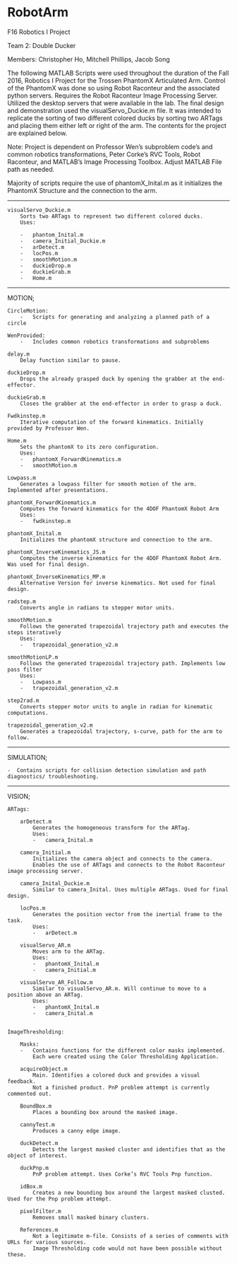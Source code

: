 # RobotArm
F16 Robotics I Project

Team 2: Double Ducker

Members:
Christopher Ho,
Mitchell Phillips,
Jacob Song

The following MATLAB Scripts were used throughout the duration of the Fall 2016, Robotics I Project for the Trossen PhantomX Articulated Arm. 
Control of the PhantomX was done so using Robot Raconteur and the associated python servers.
Requires the Robot Raconteur Image Processing Server.
Utilized the desktop servers that were available in the lab.
The final design and demonstration used the visualServo_Duckie.m file. 
It was intended to replicate the sorting of two different colored ducks by sorting two ARTags and placing them either left or right of the arm. 
The contents for the project are explained below.

Note: Project is dependent on Professor Wen’s subproblem code’s and common robotics transformations, 
Peter Corke’s RVC Tools, Robot Raconteur, and MATLAB’s Image Processing Toolbox. Adjust MATLAB File path as needed.

Majority of scripts require the use of phantomX_Inital.m as it initializes the PhantomX Structure and the connection to the arm. 

--------------------------------------------------------------------------------------------------------------------------------------------------


	visualServo_Duckie.m
		Sorts two ARTags to represent two different colored ducks.
		Uses: 	
	
		-	phantom_Inital.m
		-	camera_Initial_Duckie.m
		-	arDetect.m
		-	locPos.m
		-	smoothMotion.m
		-	duckieDrop.m
		-	duckieGrab.m
		-	Home.m

--------------------------------------------------------------------------------------------------------------------------------------------------

MOTION;
	
	CircleMotion:
		-	Scripts for generating and analyzing a planned path of a circle

	WenProvided:
		-	Includes common robotics transformations and subproblems

	delay.m
		Delay function similar to pause.

	duckieDrop.m
		Drops the already grasped duck by opening the grabber at the end-effector.

	duckieGrab.m
		Closes the grabber at the end-effector in order to grasp a duck.

	Fwdkinstep.m
		Iterative computation of the forward kinematics. Initially provided by Professor Wen.

	Home.m
		Sets the phantomX to its zero configuration.
		Uses:
		-	phantomX_ForwardKinematics.m
		-	smoothMotion.m

	Lowpass.m
		Generates a lowpass filter for smooth motion of the arm. Implemented after presentations.

	phantomX_ForwardKinematics.m
		Computes the forward kinematics for the 4DOF PhantomX Robot Arm
		Uses:
		-	fwdkinstep.m

	phantomX_Inital.m
		Initializes the phantomX structure and connection to the arm.

	phantomX_InverseKinematics_JS.m
		Computes the inverse kinematics for the 4DOF PhantomX Robot Arm. Was used for final design.

	phantomX_InverseKinematics_MP.m
		Alternative Version for inverse kinematics. Not used for final design.

	radstep.m
		Converts angle in radians to stepper motor units.

	smoothMotion.m
		Follows the generated trapezoidal trajectory path and executes the steps iteratively
		Uses:	
		-	trapezoidal_generation_v2.m

	smoothMotionLP.m
		Follows the generated trapezoidal trajectory path. Implements low pass filter
		Uses:	
		-	Lowpass.m
		-	trapezoidal_generation_v2.m
	
	step2rad.m
		Converts stepper motor units to angle in radian for kinematic computations.
	
	trapezoidal_generation_v2.m
		Generates a trapezoidal trajectory, s-curve, path for the arm to follow.

--------------------------------------------------------------------------------------------------------------------------------------------------

SIMULATION;

	-  Contains scripts for collision detection simulation and path diagnostics/ troubleshooting.

--------------------------------------------------------------------------------------------------------------------------------------------------
			
VISION;

	ARTags:

		arDetect.m
			Generates the homogeneous transform for the ARTag.
			Uses:
			-	camera_Inital.m

		camera_Initial.m
			Initializes the camera object and connects to the camera. 
			Enables the use of ARTags and connects to the Robot Raconteur image processing server.
		
		camera_Inital_Duckie.m
			Similar to camera_Inital. Uses multiple ARTags. Used for final design.
		
		locPos.m
			Generates the position vector from the inertial frame to the task.
			Uses:
			-	arDetect.m
		
		visualServo_AR.m
			Moves arm to the ARTag.
			Uses:
			-	phantomX_Inital.m
			-	camera_Initial.m

		visualServo_AR_Follow.m
			Similar to visualServo_AR.m. Will continue to move to a position above an ARTag.
			Uses:
			-	phantomX_Inital.m
			-	camera_Inital.m


	ImageThresholding:
		
		Masks:
		-	Contains functions for the different color masks implemented. 
			Each were created using the Color Thresholding Application.

		acquireObject.m
			Main. Identifies a colored duck and provides a visual feedback. 
			Not a finished product. PnP problem attempt is currently commented out.
		
		BoundBox.m
			Places a bounding box around the masked image.

		cannyTest.m
			Produces a canny edge image.

		duckDetect.m
			Detects the largest masked cluster and identifies that as the object of interest.

		duckPnp.m
			PnP problem attempt. Uses Corke’s RVC Tools Pnp function.

		idBox.m
			Creates a new bounding box around the largest masked clusted. Used for the Pnp problem attempt.
	
		pixelFilter.m
			Removes small masked binary clusters.

		References.m
			Not a legitimate m-file. Consists of a series of comments with URLs for various sources. 
			Image Thresholding code would not have been possible without these.
		
